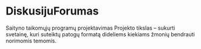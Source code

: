 # DiskusijuForumas
Saityno taikomųjų programų projektavimas
Projekto tikslas – sukurti svetainę, kuri suteiktų patogų formatą dideliems kiekiams žmonių bendrauti norimomis temomis.
